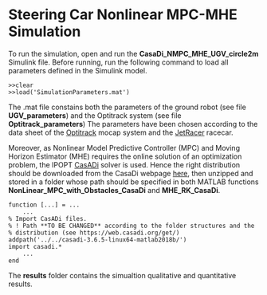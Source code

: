 # Steering Car Nonlinear MPC-MHE Simulation
To run the simulation, open and run the  **CasaDi_NMPC_MHE_UGV_circle2m** Simulink file.
Before running, run the following command to load all parameters defined in the Simulink model.
```shell
>>clear
>>load('SimulationParameters.mat')
```
The .mat file constains both the parameters of the ground robot (see file **UGV_parameters**) and the Optitrack system (see file **Optitrack_parameters**) 
The parameters have been chosen according to the data sheet of the [Optitrack](https://optitrack.com/applications/virtual-production/) mocap system and the [JetRacer](https://developer.nvidia.com/embedded/community/jetson-projects/jetracer) racecar.

Moreover, as Nonlinear Model Predictive Controller (MPC) and Moving Horizon Estimator (MHE) requires the online solution of an optimization problem, the IPOPT [CasADi](https://web.casadi.org/) solver is used. Hence the right distribution should be downloaded from the CasaDi webpage [here](https://web.casadi.org/get/), then unzipped and stored in a folder whose path should be specified in both MATLAB functions **NonLinear_MPC_with_Obstacles_CasaDi** and **MHE_RK_CasaDi**. 
```
function [...] = ...
    ...
% Import CasADi files. 
% ! Path **TO BE CHANGED** according to the folder structures and the
% distribution (see https://web.casadi.org/get/)
addpath('../../casadi-3.6.5-linux64-matlab2018b/')
import casadi.*
    ...
end
```
The **results** folder contains the simualtion qualitative and quantitative results.
